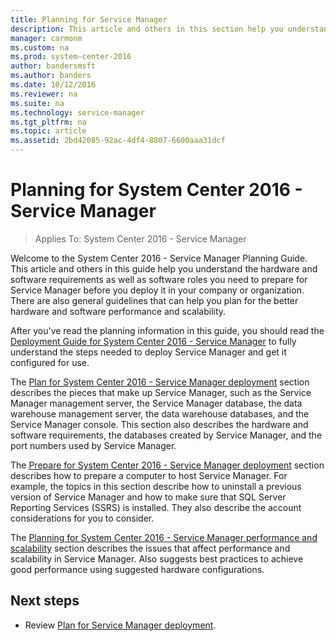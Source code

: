 ```yaml
---
title: Planning for Service Manager
description: This article and others in this section help you understand the hardware and software requirements as well as software roles you need to prepare for Service Manager before you deploy it in your company or organization.
manager: carmonm
ms.custom: na
ms.prod: system-center-2016
author: bandersmsft
ms.author: banders
ms.date: 10/12/2016
ms.reviewer: na
ms.suite: na
ms.technology: service-manager
ms.tgt_pltfrm: na
ms.topic: article
ms.assetid: 2bd42085-92ac-4df4-8807-6600aaa31dcf
---
```


# Planning for System Center 2016 - Service Manager

>Applies To: System Center 2016 - Service Manager

Welcome to the System Center 2016 - Service Manager Planning Guide. This article and others in this guide help you understand the hardware and software requirements as well as software roles you need to prepare for Service Manager before you deploy it in your company or organization. There are also general guidelines that can help you plan for the better hardware and software performance and scalability.  

 After you've read the planning information in this guide, you should read the [Deployment Guide for System Center 2016 - Service Manager](deploy-sm.md) to fully understand the steps needed to deploy Service Manager and get it configured for use.  

The [Plan for System Center 2016 - Service Manager deployment](plan-deployment.md) section describes the pieces that make up Service Manager, such as the Service Manager management server, the Service Manager database, the data warehouse management server, the data warehouse databases, and the Service Manager console. This section also describes the hardware and software requirements, the databases created by Service Manager, and the port numbers used by Service Manager.  

The [Prepare for System Center 2016 - Service Manager deployment](prepare-deploy.md) section describes how to prepare a computer to host Service Manager. For example, the topics in this section describe how to uninstall a previous version of Service Manager and how to make sure that SQL&nbsp;Server Reporting Services \(SSRS\) is installed. They also describe the account considerations for you to consider.  

The [Planning for System Center 2016 - Service Manager performance and scalability](plan-perf-scale.md) section describes the issues that affect performance and scalability in Service Manager. Also suggests best practices to achieve good performance using suggested hardware configurations.

## Next steps

- Review [Plan for Service Manager deployment](plan-deployment.md).
